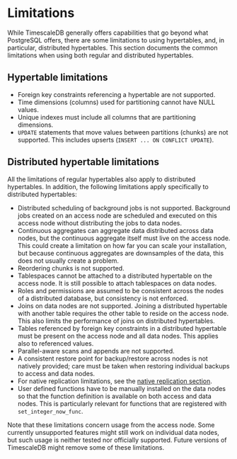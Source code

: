 # Limitations

While TimescaleDB generally offers capabilities that go beyond what
PostgreSQL offers, there are some limitations to using hypertables,
and, in particular, distributed hypertables. This section documents
the common limitations when using both regular and distributed
hypertables.

## Hypertable limitations

- Foreign key constraints referencing a hypertable are not supported.
- Time dimensions (columns) used for partitioning cannot have NULL
  values.
- Unique indexes must include all columns that are partitioning
  dimensions.
- `UPDATE` statements that move values between partitions (chunks) are
  not supported. This includes upserts (`INSERT ... ON CONFLICT
  UPDATE`).

## Distributed hypertable limitations

All the limitations of regular hypertables also apply to distributed
hypertables. In addition, the following limitations apply specifically
to distributed hypertables:

* Distributed scheduling of background jobs is not supported. Background jobs
  created on an access node are scheduled and executed on this access node
  without distributing the jobs to data nodes.
* Continuous aggregates can aggregate data distributed across data nodes, but
  the continuous aggregate itself must live on the access node. This could
  create a limitation on how far you can scale your installation, but because
  continuous aggregates are downsamples of the data, this does not usually
  create a problem.
* Reordering chunks is not supported.
* Tablespaces cannot be attached to a distributed hypertable on the
  access node. It is still possible to attach tablespaces on data nodes.
* Roles and permissions are assumed to be consistent across the nodes
  of a distributed database, but consistency is not enforced.
* Joins on data nodes are not supported. Joining a distributed
  hypertable with another table requires the other table to reside on
  the access node. This also limits the performance of joins on
  distributed hypertables.
* Tables referenced by foreign key constraints in a distributed
  hypertable must be present on the access node and all data
  nodes. This applies also to referenced values.
* Parallel-aware scans and appends are not supported.
* A consistent restore point for backup/restore across nodes is not
  natively provided; care must be taken when restoring individual
  backups to access and data nodes.
* For native replication limitations, see the
  [native replication section][native-replication].
* User defined functions have to be manually installed on the data nodes
  so that the function definition is available on both access and data
  nodes. This is particularly relevant for functions that are
  registered with `set_integer_now_func`.

Note that these limitations concern usage from the access node. Some
currently unsupported features might still work on individual data nodes,
but such usage is neither tested nor officially supported. Future versions
of TimescaleDB might remove some of these limitations.

[native-replication]: /timescaledb/:currentVersion:/how-to-guides/distributed-hypertables/about-distributed-hypertables/#replicating-distributed-hypertables
